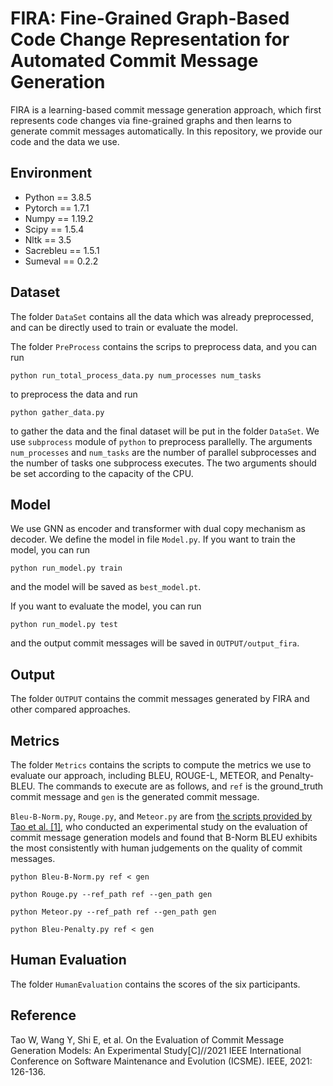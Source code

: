 # FIRA: Fine-Grained Graph-Based Code Change Representation for Automated Commit Message Generation
FIRA is a learning-based commit message generation approach, which first represents code changes via fine-grained graphs and then learns to generate commit messages automatically. In this repository, we provide our code and the data we use.

## Environment
+ Python == 3.8.5
+ Pytorch == 1.7.1
+ Numpy == 1.19.2
+ Scipy == 1.5.4
+ Nltk == 3.5
+ Sacrebleu == 1.5.1
+ Sumeval == 0.2.2

## Dataset

The folder `DataSet` contains all the data which was already preprocessed, and can be directly used to train or evaluate the model.

The folder `PreProcess` contains the scrips to preprocess data, and you can run
```
python run_total_process_data.py num_processes num_tasks
```
to preprocess the data and run 
```
python gather_data.py
```
to gather the data and the final dataset will be put in the folder `DataSet`. We use `subprocess` module of `python` to preprocess parallelly. The arguments `num_processes` and `num_tasks` are the number of parallel subprocesses and the number of tasks one subprocess executes. The two arguments should be set according to the capacity of the CPU.
## Model
We use GNN as encoder and transformer with dual copy mechanism as decoder. We define the model in file `Model.py`. If you want to train the model, you can run
```
python run_model.py train
```
and the model will be saved as `best_model.pt`.

If you want to evaluate the model, you can run
```
python run_model.py test
```
and the output commit messages will be saved in `OUTPUT/output_fira`.
## Output
The folder `OUTPUT` contains the commit messages generated by FIRA and other compared approaches.
## Metrics
The folder `Metrics` contains the scripts to compute the metrics we use to evaluate our approach, including BLEU, ROUGE-L, METEOR, and Penalty-BLEU. The commands to execute are as follows, and `ref` is the ground_truth commit message and `gen` is the generated commit message. 

`Bleu-B-Norm.py`, `Rouge.py`, and `Meteor.py` are from [the scripts provided by Tao et al. [1]](https://github.com/DeepSoftwareAnalytics/CommitMsgEmpirical/tree/main/metrics), who conducted an experimental study on the evaluation of commit message generation models and found that B-Norm BLEU exhibits the most consistently with human judgements on the quality of commit messages.
```
python Bleu-B-Norm.py ref < gen

python Rouge.py --ref_path ref --gen_path gen

python Meteor.py --ref_path ref --gen_path gen

python Bleu-Penalty.py ref < gen
```
## Human Evaluation
The folder `HumanEvaluation` contains the scores of the six participants.

## Reference
Tao W, Wang Y, Shi E, et al. On the Evaluation of Commit Message Generation Models: An Experimental Study[C]//2021 IEEE International Conference on Software Maintenance and Evolution (ICSME). IEEE, 2021: 126-136.
